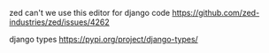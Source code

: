 zed can't we use this editor for django code
https://github.com/zed-industries/zed/issues/4262

django types https://pypi.org/project/django-types/
